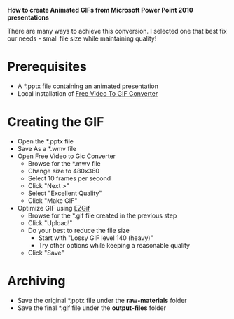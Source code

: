 **How to create Animated GIFs from Microsoft Power Point 2010 presentations**

There are many ways to achieve this conversion.
I selected one that best fix our needs - small file size while maintaining quality!

# Prerequisites
* A *.pptx file containing an animated presentation
* Local installation of [Free Video To GIF Converter](http://www.video-gif-converter.com/freevideotogif.exe)

# Creating the GIF
* Open the *.pptx file
* Save As a *.wmv file
* Open Free Video to Gic Converter
    * Browse for the *.mwv file
    * Change size to 480x360
    * Select 10 frames per second
    * Click "Next >"
    * Select "Excellent Quality"
    * Click "Make GIF"
* Optimize GIF using [EZGif](http://ezgif.com/optimize)
    * Browse for the *.gif file created in the previous step
    * Click "Upload!"
    * Do your best to reduce the file size
        * Start with "Lossy GIF level 140 (heavy)"
        * Try other options while keeping a reasonable quality
    * Click "Save"

# Archiving 
* Save the original *.pptx file under the **raw-materials** folder
* Save the final *.gif file under the **output-files** folder
